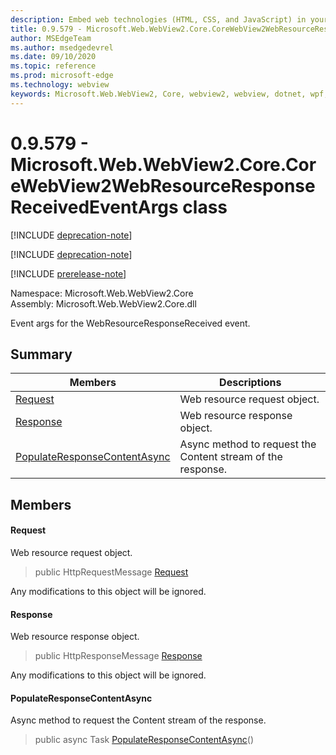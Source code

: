 ```yaml
---
description: Embed web technologies (HTML, CSS, and JavaScript) in your native applications with the Microsoft Edge WebView2 control
title: 0.9.579 - Microsoft.Web.WebView2.Core.CoreWebView2WebResourceResponseReceivedEventArgs
author: MSEdgeTeam
ms.author: msedgedevrel
ms.date: 09/10/2020
ms.topic: reference
ms.prod: microsoft-edge
ms.technology: webview
keywords: Microsoft.Web.WebView2, Core, webview2, webview, dotnet, wpf, winforms, app, edge, CoreWebView2, CoreWebView2Controller, browser control, edge html, Microsoft.Web.WebView2.Core.CoreWebView2WebResourceResponseReceivedEventArgs
---
```


# 0.9.579 - Microsoft.Web.WebView2.Core.CoreWebView2WebResourceResponseReceivedEventArgs class 

[!INCLUDE [deprecation-note](../../includes/deprecation-note.md)]

[!INCLUDE [deprecation-note](../../includes/deprecation-note.md)]

[!INCLUDE [prerelease-note](../../includes/prerelease-note.md)]

Namespace: Microsoft.Web.WebView2.Core\
Assembly: Microsoft.Web.WebView2.Core.dll

Event args for the WebResourceResponseReceived event.

## Summary

 Members                        | Descriptions
--------------------------------|---------------------------------------------
[Request](#request) | Web resource request object.
[Response](#response) | Web resource response object.
[PopulateResponseContentAsync](#populateresponsecontentasync) | Async method to request the Content stream of the response.

## Members

#### Request 

Web resource request object.

> public HttpRequestMessage [Request](#request)

Any modifications to this object will be ignored.

#### Response 

Web resource response object.

> public HttpResponseMessage [Response](#response)

Any modifications to this object will be ignored.

#### PopulateResponseContentAsync 

Async method to request the Content stream of the response.

> public async Task [PopulateResponseContentAsync](#populateresponsecontentasync)()

